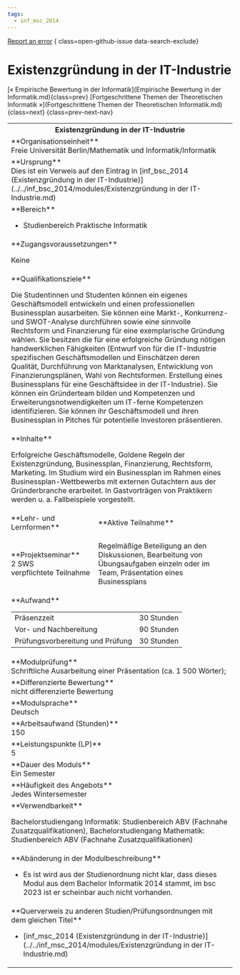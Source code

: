 ```yaml
---
tags:
  - inf_msc_2014
---
```

[Report an error](https://github.com/SGSSGene/FUB-SUP/issues/new?title=Error%20in%20%22Existenzgr%C3%BCndung%20in%20der%20IT-Industrie%22&body=There%20seems%20to%20be%20an%20error%20in%20module%20%22Existenzgr%C3%BCndung%20in%20der%20IT-Industrie%22%2E%0A%0A%3CDescribe%20here%20a%20slightly%20more%20detailed%20description%20of%20what%20is%20wrong%3E&labels=bug)
{ class=open-github-issue data-search-exclude}

# Existenzgründung in der IT-Industrie

[« Empirische Bewertung in der Informatik](Empirische Bewertung in der Informatik.md){class=prev}
[Fortgeschrittene Themen der Theoretischen Informatik »](Fortgeschrittene Themen der Theoretischen Informatik.md){class=next}
{class=prev-next-nav}

<table markdown id="moduledesc">
<tr markdown class="moduledesc_head"><th colspan="2">Existenzgründung in der IT-Industrie </th></tr>
<tr markdown><td colspan="2">**Organisationseinheit**   <br>Freie Universität Berlin/Mathematik und Informatik/Informatik</td></tr>
<tr markdown><td colspan="2">**Ursprung**<br>Dies ist ein Verweis auf den Eintrag in [inf_bsc_2014 (Existenzgründung in der IT-Industrie)](../../inf_bsc_2014/modules/Existenzgründung in der IT-Industrie.md)</td></tr>
<tr markdown><td colspan="2">**Bereich**<br>


- Studienbereich Praktische Informatik

</td></tr>

<tr markdown><td colspan="2">**Zugangsvoraussetzungen** <br>

Keine


</td></tr>
<tr markdown><td colspan="2">**Qualifikationsziele**    <br>

Die Studentinnen und Studenten können ein eigenes Geschäftsmodell entwickeln
und einen professionellen Businessplan ausarbeiten. Sie können eine Markt-,
Konkurrenz- und SWOT-Analyse durchführen sowie eine sinnvolle Rechtsform und
Finanzierung für eine exemplarische Gründung wählen. Sie besitzen die für
eine erfolgreiche Gründung nötigen handwerklichen Fähigkeiten (Entwurf von
für die IT-Industrie spezifischen Geschäftsmodellen und Einschätzen deren
Qualität, Durchführung von Marktanalysen, Entwicklung von
Finanzierungsplänen, Wahl von Rechtsformen. Erstellung eines Businessplans
für eine Geschäftsidee in der IT-Industrie). Sie können ein Gründerteam
bilden und Kompetenzen und Erweiterungsnotwendigkeiten um IT-ferne
Kompetenzen identifizieren. Sie können ihr Geschäftsmodell und ihren
Businessplan in Pitches für potentielle Investoren präsentieren.


</td></tr>
<tr markdown><td colspan="2">**Inhalte**                <br>

Erfolgreiche Geschäftsmodelle, Goldene Regeln der Existenzgründung,
Businessplan, Finanzierung, Rechtsform, Marketing. Im Studium wird ein
Businessplan im Rahmen eines Businessplan-Wettbewerbs mit externen
Gutachtern aus der Gründerbranche erarbeitet. In Gastvorträgen von
Praktikern werden u. a. Fallbeispiele vorgestellt.


</td></tr>

<tr markdown><td>**Lehr- und Lernformen**</td><td>**Aktive Teilnahme**</td></tr>
<tr markdown><td> **Projektseminar** <br>2 SWS <br> verpflichtete Teilnahme</td><td>

Regelmäßige Beteiligung an den Diskussionen,
Bearbeitung von Übungsaufgaben einzeln oder im
Team, Präsentation eines Businessplans
</td></tr>
<tr markdown><td colspan="2">**Aufwand**                <br>
<table class="aufwand_table">
<tr><td>Präsenzzeit</td><td>30 Stunden</td></tr>
<tr><td>Vor- und Nachbereitung</td><td>90 Stunden</td></tr>
<tr><td>Prüfungsvorbereitung und Prüfung</td><td>30 Stunden</td></tr>
</table>

</td></tr>
<tr markdown><td colspan="2">**Modulprüfung**             <br>Schriftliche Ausarbeitung einer Präsentation (ca. 1 500 Wörter);


</td></tr>
<tr markdown><td colspan="2">**Differenzierte Bewertung** <br>nicht differenzierte Bewertung

</td></tr>
<tr markdown><td colspan="2">**Modulsprache**             <br>Deutsch</td></tr>
<tr markdown><td colspan="2">**Arbeitsaufwand (Stunden)** <br>150</td></tr>
<tr markdown><td colspan="2">**Leistungspunkte (LP)**     <br>5</td></tr>
<tr markdown><td colspan="2">**Dauer des Moduls**         <br>Ein Semester</td></tr>
<tr markdown><td colspan="2">**Häufigkeit des Angebots**  <br>Jedes Wintersemester</td></tr>
<tr markdown><td colspan="2">**Verwendbarkeit**           <br>

Bachelorstudiengang Informatik: Studienbereich ABV (Fachnahe
Zusatzqualifikationen), Bachelorstudiengang Mathematik: Studienbereich ABV
(Fachnahe Zusatzqualifikationen)


</td></tr>
<tr markdown><td colspan="2">**Abänderung in der Modulbeschreibung**<br>


- Es ist wird aus der Studienordnung nicht klar, dass dieses Modul aus dem Bachelor Informatik 2014 stammt, im bsc 2023 ist er scheinbar auch nicht vorhanden.

</td></tr>

<tr markdown><td colspan="2">**Querverweis zu anderen Studien/Prüfungsordnungen mit dem gleichen Titel**<br>


- [inf_msc_2014 (Existenzgründung in der IT-Industrie)](../../inf_msc_2014/modules/Existenzgründung in der IT-Industrie.md)

</td></tr>

</table>
